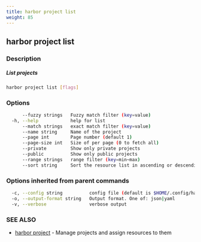 ```yaml
---
title: harbor project list
weight: 85
---
```

## harbor project list

### Description

##### List projects

```sh
harbor project list [flags]
```

### Options

```sh
      --fuzzy strings   Fuzzy match filter (key=value)
  -h, --help            help for list
      --match strings   exact match filter (key=value)
      --name string     Name of the project
      --page int        Page number (default 1)
      --page-size int   Size of per page (0 to fetch all)
      --private         Show only private projects
      --public          Show only public projects
      --range strings   range filter (key=min~max)
      --sort string     Sort the resource list in ascending or descending order
```

### Options inherited from parent commands

```sh
  -c, --config string          config file (default is $HOME/.config/harbor-cli/config.yaml)
  -o, --output-format string   Output format. One of: json|yaml
  -v, --verbose                verbose output
```

### SEE ALSO

* [harbor project](harbor-project.md)	 - Manage projects and assign resources to them

